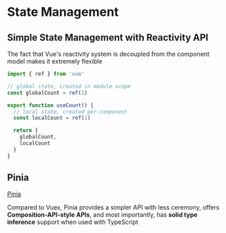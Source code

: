 # State Management

## Simple State Management with Reactivity API

The fact that Vue's reactivity system is decoupled from the component model makes it extremely flexible

```js
import { ref } from 'vue'

// global state, created in module scope
const globalCount = ref(1)

export function useCount() {
  // local state, created per-component
  const localCount = ref(1)

  return {
    globalCount,
    localCount
  }
}
```

## Pinia

[Pinia](https://pinia.vuejs.org/)

Compared to Vuex, Pinia provides a simpler API with less ceremony, offers **Composition-API-style APIs**, and most importantly, has **solid type inference** support when used with TypeScript
